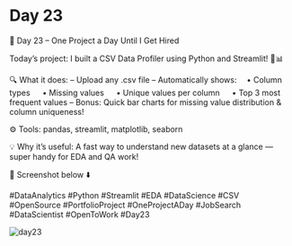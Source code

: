 # Day 23

🎯 Day 23 – One Project a Day Until I Get Hired

Today’s project: I built a CSV Data Profiler using Python and Streamlit! 🧠📊

🔍 What it does:
  – Upload any .csv file
  – Automatically shows:
   • Column types
   • Missing values
   • Unique values per column
   • Top 3 most frequent values
  – Bonus: Quick bar charts for missing value distribution & column uniqueness!

⚙️ Tools:
pandas, streamlit, matplotlib, seaborn

💡 Why it’s useful:
A fast way to understand new datasets at a glance — super handy for EDA and QA work!

📸 Screenshot below ⬇️

#DataAnalytics #Python #Streamlit #EDA #DataScience #CSV #OpenSource #PortfolioProject #OneProjectADay #JobSearch #DataScientist #OpenToWork #Day23


![day23](https://github.com/user-attachments/assets/baff2d3d-49d5-48d8-bbb6-a08f6cac9739)
